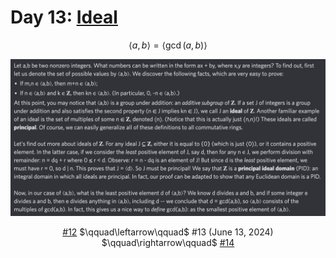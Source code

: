 # Day 13: [Ideal](https://en.wikipedia.org/wiki/Ideal_(ring_theory))

$$\langle a,b\rangle=\langle\gcd(a,b)\rangle$$

<picture><img alt="Day 13" src="0013.png"></picture>

<center><a href="0012.html">#12</a> $\qquad\leftarrow\qquad$ #13 (June 13, 2024) $\qquad\rightarrow\qquad$ <a href="0014.html">#14</a></center>